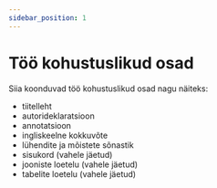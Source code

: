 ```yaml
---
sidebar_position: 1
---
```


# Töö kohustuslikud osad

Siia koonduvad töö kohustuslikud osad nagu näiteks:
- tiitelleht
- autorideklaratsioon
- annotatsioon
- ingliskeelne kokkuvõte
- lühendite ja mõistete sõnastik
- sisukord (vahele jäetud)
- jooniste loetelu (vahele jäetud)
- tabelite loetelu (vahele jäetud)